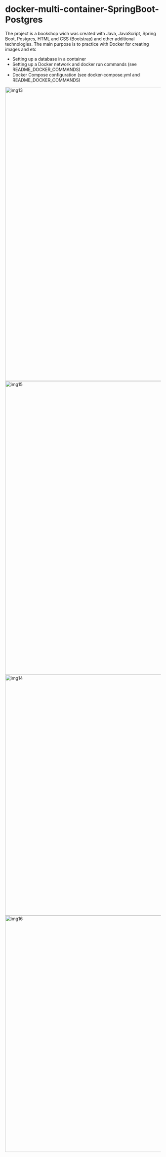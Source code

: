 # docker-multi-container-SpringBoot-Postgres
The project is a bookshop wich was created with Java, JavaScript, Spring Boot,  Postgres, HTML and CSS (Bootstrap) and other additional technologies. The main purpose is to practice with Docker for creating images and etc
- Setting up a database in a container
- Setting up a Docker network  and docker run commands (see README_DOCKER_COMMANDS)
- Docker Compose configuration (see docker-compose.yml and README_DOCKER_COMMANDS)
<img width="947" alt="img13" src="https://user-images.githubusercontent.com/69731091/145682153-66f183a1-d9a9-4f2f-8fd2-87d2f8662c1f.png">
<img width="946" alt="img15" src="https://user-images.githubusercontent.com/69731091/145682154-3682f8aa-82ed-4f1c-b2e7-43406e94553c.png">
<img width="775" alt="img14" src="https://user-images.githubusercontent.com/69731091/145682158-f082586b-fce6-433a-9e88-630cb5948995.png">
<img width="762" alt="img16" src="https://user-images.githubusercontent.com/69731091/145682160-549a2f76-ba3a-4e0c-a320-77c670fd5726.png">
